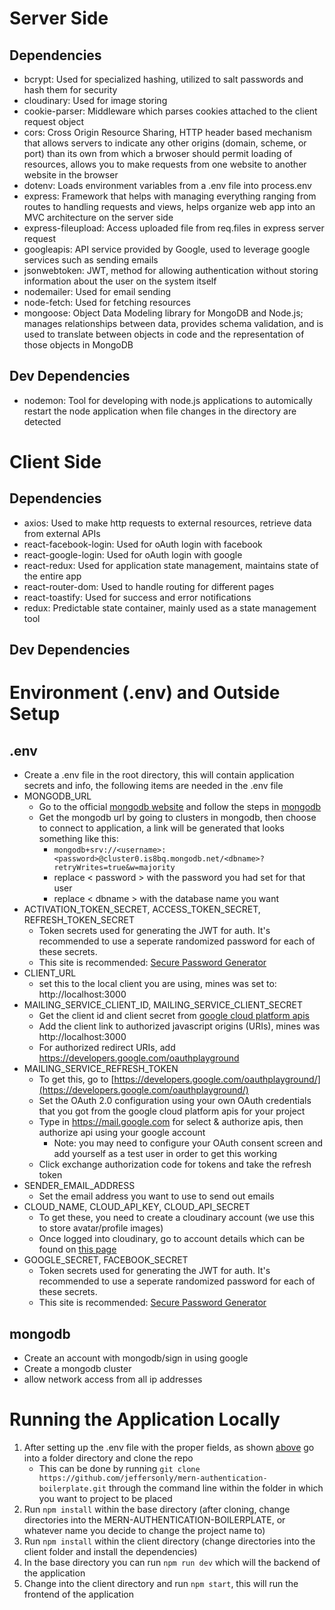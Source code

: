 # Server Side
## Dependencies
- bcrypt: Used for specialized hashing, utilized to salt passwords and hash them for security
- cloudinary: Used for image storing 
- cookie-parser: Middleware which parses cookies attached to the client request object
- cors: Cross Origin Resource Sharing, HTTP header based mechanism that allows servers to indicate any other origins (domain, scheme, or port) than its own from which a brwoser should permit loading of resources, allows you to make requests from one website to another website in the browser
- dotenv: Loads environment variables from a .env file into process.env
- express: Framework that helps with managing everything ranging from routes to handling requests and views, helps organize web app into an MVC architecture on the server side
- express-fileupload: Access uploaded file from req.files in express server request
- googleapis: API service provided by Google, used to leverage google services such as sending emails
- jsonwebtoken: JWT, method for allowing authentication without storing information about the user on the system itself
- nodemailer: Used for email sending
- node-fetch: Used for fetching resources
- mongoose: Object Data Modeling library for MongoDB and Node.js; manages relationships between data, provides schema validation, and is used to translate between objects in code and the representation of those objects in MongoDB
## Dev Dependencies
- nodemon: Tool for developing with node.js applications to automically restart the node application when file changes in the directory are detected 


# Client Side
## Dependencies
- axios: Used to make http requests to external resources, retrieve data from external APIs
- react-facebook-login: Used for oAuth login with facebook
- react-google-login: Used for oAuth login with google
- react-redux:  Used for application state management, maintains state of the entire app
- react-router-dom: Used to handle routing for different pages
- react-toastify: Used for success and error notifications
- redux: Predictable state container, mainly used as a state management tool
## Dev Dependencies


# Environment (.env) and Outside Setup
## .env 
- Create a .env file in the root directory, this will contain application secrets and info, the following items are needed in the .env file
- MONGODB_URL
    - Go to the official [mongodb website](https://www.mongodb.com/) and follow the steps in [mongodb](#mongodb)
    - Get the mongodb url by going to clusters in mongodb, then choose to connect to application, a link will be generated that looks something like this:
        - ```mongodb+srv://<username>:<password>@cluster0.is8bq.mongodb.net/<dbname>?retryWrites=true&w=majority``` 
        - replace < password > with the password you had set for that user
        - replace < dbname > with the database name you want 
- ACTIVATION_TOKEN_SECRET, ACCESS_TOKEN_SECRET, REFRESH_TOKEN_SECRET
    - Token secrets used for generating the JWT for auth. It's recommended to use a seperate randomized password for each of these secrets.
    - This site is recommended: [Secure Password Generator](https://passwordsgenerator.net/)
- CLIENT_URL
    - set this to the local client you are using, mines was set to: http://localhost:3000
- MAILING_SERVICE_CLIENT_ID, MAILING_SERVICE_CLIENT_SECRET
    - Get the client id and client secret from [google cloud platform apis](https://console.cloud.google.com/apis/dashboard)
    - Add the client link to authorized javascript origins (URIs), mines was http://localhost:3000
    - For authorized redirect URIs, add https://developers.google.com/oauthplayground
- MAILING_SERVICE_REFRESH_TOKEN
    - To get this, go to [https://developers.google.com/oauthplayground/](https://developers.google.com/oauthplayground/)
    - Set the OAuth 2.0 configuration using your own OAuth credentials that you got from the google cloud platform apis for your project
    - Type in https://mail.google.com for select & authorize apis, then authorize api using your google account
        - Note: you may need to configure your OAuth consent screen and add yourself as a test user in order to get this working
    - Click exchange authorization code for tokens and take the refresh token
- SENDER_EMAIL_ADDRESS
    - Set the email address you want to use to send out emails 
- CLOUD_NAME, CLOUD_API_KEY, CLOUD_API_SECRET
    - To get these, you need to create a cloudinary account (we use this to store avatar/profile images)
    - Once logged into cloudinary, go to account details which can be found on [this page](https://cloudinary.com/console/)
- GOOGLE_SECRET, FACEBOOK_SECRET
    - Token secrets used for generating the JWT for auth. It's recommended to use a seperate randomized password for each of these secrets.
    - This site is recommended: [Secure Password Generator](https://passwordsgenerator.net/)


## mongodb
- Create an account with mongodb/sign in using google
- Create a mongodb cluster
- allow network access from all ip addresses 

# Running the Application Locally
1. After setting up the .env file with the proper fields, as shown [above](#.env) go into a folder directory and clone the repo
    - This can be done by running ```git clone https://github.com/jeffersonly/mern-authentication-boilerplate.git``` through the command line within the folder in which you want to project to be placed
2. Run ```npm install``` within the base directory (after cloning, change directories into the MERN-AUTHENTICATION-BOILERPLATE, or whatever name you decide to change the project name to)
3. Run ```npm install``` within the client directory (change directories into the client folder and install the dependencies)
4. In the base directory you can run ```npm run dev``` which will the backend of the application
5. Change into the client directory and run ```npm start```, this will run the frontend of the application
